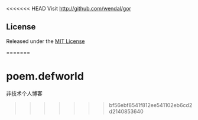 <<<<<<< HEAD
Visit http://github.com/wendal/gor

## License

Released under the [MIT License](http://www.opensource.org/licenses/MIT)

=======
# poem.defworld
非技术个人博客
>>>>>>> bf56ebf8541f812ee541102eb6cd2d2140853640
